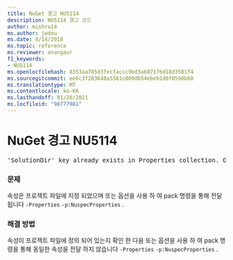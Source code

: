 ```yaml
---
title: NuGet 경고 NU5114
description: NU5114 경고 코드
author: mishra14
ms.author: jodou
ms.date: 8/14/2018
ms.topic: reference
ms.reviewer: anangaur
f1_keywords:
- NU5114
ms.openlocfilehash: 8353aa705d3fecfaccc9bd3a607176d18d3501f4
ms.sourcegitcommit: ee6c3f203648a5561c809db54ebeb1d0f0598b68
ms.translationtype: MT
ms.contentlocale: ko-KR
ms.lasthandoff: 01/26/2021
ms.locfileid: "98777981"
---
```

# <a name="nuget-warning-nu5114"></a>NuGet 경고 NU5114
<pre>'SolutionDir' key already exists in Properties collection. Overriding value.</pre>

### <a name="issue"></a>문제

속성은 프로젝트 파일에 지정 되었으며 또는 옵션을 사용 하 여 pack 명령을 통해 전달 됩니다 `-Properties` `-p:NuspecProperties` . 


### <a name="solution"></a>해결 방법

속성이 프로젝트 파일에 정의 되어 있는지 확인 한 다음 또는 옵션을 사용 하 여 pack 명령을 통해 동일한 속성을 전달 하지 않습니다 `-Properties` `-p:NuspecProperties` . 

